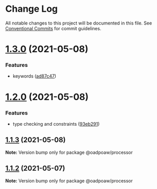 # Change Log

All notable changes to this project will be documented in this file.
See [Conventional Commits](https://conventionalcommits.org) for commit guidelines.

# [1.3.0](https://github.com/oadpoaw/packages/compare/@oadpoaw/processor@1.2.0...@oadpoaw/processor@1.3.0) (2021-05-08)


### Features

* keywords ([ad87c47](https://github.com/oadpoaw/packages/commit/ad87c47b441764dd880a5efb019fb70ad3755d72))





# [1.2.0](https://github.com/oadpoaw/packages/compare/@oadpoaw/processor@1.1.3...@oadpoaw/processor@1.2.0) (2021-05-08)


### Features

* type checking and constraints ([93eb291](https://github.com/oadpoaw/packages/commit/93eb29188d627b36e1bcf152ebbbb4e8886604f2))





## [1.1.3](https://github.com/oadpoaw/packages/compare/@oadpoaw/processor@1.1.2...@oadpoaw/processor@1.1.3) (2021-05-08)

**Note:** Version bump only for package @oadpoaw/processor





## [1.1.2](https://github.com/oadpoaw/packages/compare/@oadpoaw/processor@1.1.1...@oadpoaw/processor@1.1.2) (2021-05-07)

**Note:** Version bump only for package @oadpoaw/processor
